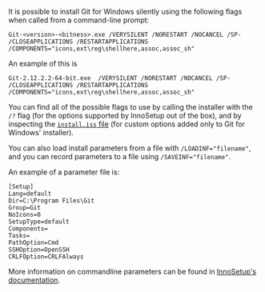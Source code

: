 It is possible to install Git for Windows silently using the following flags when called from a command-line prompt:
```
Git-<version>-<bitness>.exe /VERYSILENT /NORESTART /NOCANCEL /SP- /CLOSEAPPLICATIONS /RESTARTAPPLICATIONS /COMPONENTS="icons,ext\reg\shellhere,assoc,assoc_sh"
```

An example of this is
```
Git-2.12.2.2-64-bit.exe  /VERYSILENT /NORESTART /NOCANCEL /SP- /CLOSEAPPLICATIONS /RESTARTAPPLICATIONS /COMPONENTS="icons,ext\reg\shellhere,assoc,assoc_sh"
```

You can find all of the possible flags to use by calling the installer with the `/?` flag (for the options supported by InnoSetup out of the box), and by inspecting the [`install.iss` file](https://github.com/git-for-windows/build-extra/blob/HEAD/installer/install.iss) (for custom options added only to Git for Windows' installer).

You can also load install parameters from a file with `/LOADINF="filename"`, and you can record parameters to a file using `/SAVEINF="filename"`.

An example of a parameter file is:

```
[Setup]
Lang=default
Dir=C:\Program Files\Git
Group=Git
NoIcons=0
SetupType=default
Components=
Tasks=
PathOption=Cmd
SSHOption=OpenSSH
CRLFOption=CRLFAlways
```

More information on commandline parameters can be found in [InnoSetup's documentation](http://www.jrsoftware.org/ishelp/index.php?topic=setupcmdline).